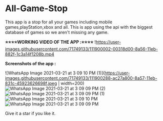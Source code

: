 # All-Game-Stop
This app is a stop for all your games including mobile games,playStation,xbox and all. 
This is app using the api with the biggest database of games so we aren't missing any game.

**⭐⭐⭐⭐WORKING VIDEO OF THE APP :⭐⭐⭐⭐**
 !https://user-images.githubusercontent.com/71749133/111900002-00318d00-8a56-11eb-882f-1c3a14f1208b.mp4

**Screenshots of the app :**

![WhatsApp Image 2021-03-21 at 3 09 10 PM (1)](https://user-images.githubusercontent.com/71749133/111900288-ac27a800-8a57-11eb-831c-45923626698f.jpeg | width=200)
![WhatsApp Image 2021-03-21 at 3 09 09 PM (2)](https://user-images.githubusercontent.com/71749133/111900284-a9c54e00-8a57-11eb-8c63-790a248bcd53.jpeg)
![WhatsApp Image 2021-03-21 at 3 09 09 PM (1)](https://user-images.githubusercontent.com/71749133/111900286-aaf67b00-8a57-11eb-91d8-8fe96de6263e.jpeg)
![WhatsApp Image 2021-03-21 at 3 09 10 PM](https://user-images.githubusercontent.com/71749133/111900289-ac27a800-8a57-11eb-97f6-ad56533c6169.jpeg)
![WhatsApp Image 2021-03-21 at 3 09 09 PM](https://user-images.githubusercontent.com/71749133/111900287-ab8f1180-8a57-11eb-9e25-03a092fddfde.jpeg)

Give it a star if you like it.
